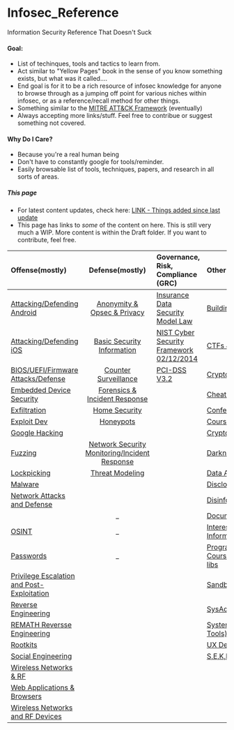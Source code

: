 # Infosec_Reference
Information Security Reference That Doesn't Suck


#### Goal:

* List of techinques, tools and tactics to learn from.
* Act similar to "Yellow Pages" book in the sense of you know something exists, but what was it called....
* End goal is for it to be a rich resource of infosec knowledge for anyone to browse through as a jumping off point for various niches within infosec, or as a reference/recall method for other things.
* Something similar to the [MITRE ATT&CK Framework](https://attack.mitre.org/wiki/Main_Page) (eventually)
* Always accepting more links/stuff. Feel free to contribue or suggest something not covered.

#### Why Do I Care?
* Because you're a real human being
* Don't have to constantly google for tools/reminder. 
* Easily browsable list of tools, techniques, papers, and research in all sorts of areas.


##### This page
* For latest content updates, check here: [LINK - Things added since last update](https://github.com/rmusser01/Infosec_Reference/blob/master/Draft/things-added.md)
* This page has links to *some* of the content on here. This is still very much a  WIP. More content is within the Draft folder. If you want to contribute, feel free.


| Offense(mostly) | Defense(mostly) | Governance, Risk, Compliance (GRC)  | Other  |
|:---------------|:------------------:|:------------|:------------|
| [Attacking/Defending Android](https://github.com/rmusser01/Infosec_Reference/blob/master/Draft//Attacking%20Defending%20Android%20-.md) |  [Anonymity & Opsec & Privacy](https://github.com/rmusser01/Infosec_Reference/blob/master/Draft/Anonymity%20Opsec%20Privacy%20-.md) | [Insurance Data Security Model Law](http://www.naic.org/documents/committees_ex_cybersecurity_tf_exposure_mod_draft_clean.pdf) | [Building a Pen Test Lab](https://github.com/rmusser01/Infosec_Reference/blob/master/Draft/Building%20A%20Pentest%20Lab.md) |
| [Attacking/Defending iOS](https://github.com/rmusser01/Infosec_Reference/blob/master/Draft/Attacking%20Defending%20iOS%20-.md) | [Basic Security Information](https://github.com/rmusser01/Infosec_Reference/blob/master/Draft/Basic%20Security%20Information.md) | [NIST Cyber Security Framework 02/12/2014](https://www.nist.gov/sites/default/files/documents/cyberframework/cybersecurity-framework-021214.pdf) | [CTFs & Wargames](https://github.com/rmusser01/Infosec_Reference/blob/master/Draft/CTFs%20%26%20Wargames%20-.md) |
| [BIOS/UEFI/Firmware Attacks/Defense](https://github.com/rmusser01/Infosec_Reference/blob/master/Draft/BIOS%20UEFI%20Attacks%20Defenses.md) | [Counter Surveillance](https://github.com/rmusser01/Infosec_Reference/blob/master/Draft/Counter%20Surveillance.md) | [PCI-DSS V3.2](https://pcicompliance.stanford.edu/sites/default/files/pci_dss_v3-2.pdf)| [Cryptography & Encryption](https://github.com/rmusser01/Infosec_Reference/blob/master/Draft/Cryptography%20%26%20Encryption.md) |
| [Embedded Device Security](https://github.com/rmusser01/Infosec_Reference/blob/master/Draft/Embedded%20Device%20%26%20Hardware%20Hacking%20-.md) | [Forensics & Incident Response](https://github.com/rmusser01/Infosec_Reference/blob/master/Draft/Forensics%20Incident%20Response.md) | | [Cheat sheets](https://github.com/rmusser01/Infosec_Reference/blob/master/Draft/Cheat%20sheets%20reference%20pages%20Checklists%20-.md) |
| [Exfiltration](https://github.com/rmusser01/Infosec_Reference/blob/master/Draft/Exfiltration.md) | [Home Security](https://github.com/rmusser01/Infosec_Reference/blob/master/Draft/Home%20Security.md) | | [Conference Recordings](https://github.com/rmusser01/Infosec_Reference/blob/master/Draft/Conference%20Video%20Archives%20Stuff%20-.md) |
| [Exploit Dev](https://github.com/rmusser01/Infosec_Reference/blob/master/Draft/Exploit%20Development.md) | [Honeypots](https://github.com/rmusser01/Infosec_Reference/blob/master/Draft/Honeypots%20-.md) | | [Courses](https://github.com/rmusser01/Infosec_Reference/blob/master/Draft/Courses%20%26%20Training%20-.md) |
| [Google Hacking](https://github.com/rmusser01/Infosec_Reference/blob/master/Draft/Google%20Hacking.md) |  | | [CryptoCurrencies](https://github.com/rmusser01/Infosec_Reference/blob/master/Draft/CryptoCurrencies.md) | 
| [Fuzzing](https://github.com/rmusser01/Infosec_Reference/blob/master/Draft/Fuzzing%20Bug%20Hunting.md) | [Network Security Monitoring/Incident Response](https://github.com/rmusser01/Infosec_Reference/blob/master/Draft/Network%20Security%20Monitoring%20%26%20Logging.md) | | [Darknets](https://github.com/rmusser01/Infosec_Reference/blob/master/DraftDarknets%20-.md) |
| [Lockpicking](https://github.com/rmusser01/Infosec_Reference/blob/master/Draft/Lockpicking%20-.md) | [Threat Modeling](https://github.com/rmusser01/Infosec_Reference/blob/master/Draft/Threat%20Modeling.md) | | [Data Analysis/Visualization](https://github.com/rmusser01/Infosec_Reference/blob/master/Draft/Data%20AnalysisVisualization.md) |
| [Malware](https://github.com/rmusser01/Infosec_Reference/blob/master/Draft/Malware.md) |  | | [Disclosure](https://github.com/rmusser01/Infosec_Reference/blob/master/Draft/Disclosure%20-.md) |
| [Network Attacks and Defense](https://github.com/rmusser01/Infosec_Reference/blob/master/Draft/Network%20Attacks%20%26%20Defenses.md) | | | [Disinformation](https://github.com/rmusser01/Infosec_Reference/blob/master/Draft/Disinformd.md) |
| | _ | | [Documentation and Reporting](https://github.com/rmusser01/Infosec_Reference/blob/master/Draft/Documentation%20%26%20Reports%20-.md) |
| [OSINT](https://github.com/rmusser01/Infosec_Reference/blob/master/Draft/Open%20Source%20Intelligence.md)| _ | | [Interesting Things & Useufl Information](https://github.com/rmusser01/Infosec_Reference/blob/master/Draft/Interesting%20Things%20Useful%20stuff.md) |   
| [Passwords](https://github.com/rmusser01/Infosec_Reference/blob/master/Draft/Password%20Bruting%20and%20Hashcracking.md) | _ | | [Programming Courses/References/Guides/Useful libs](https://github.com/rmusser01/Infosec_Reference/blob/master/Draft/Programmd.md) |
| [Privilege Escalation and Post-Exploitation](https://github.com/rmusser01/Infosec_Reference/blob/master/Draft/Privilege%20Escalation%20%26%20Post-Exploitation.md) | | | [Sandboxes](https://github.com/rmusser01/Infosec_Reference/blob/master/Draft/Sandboxes.md) |
| [Reverse Engineering](https://github.com/rmusser01/Infosec_Reference/tree/master/Draft/Reverse%20Engineering.md) | | | [SysAdmin Stuff](https://github.com/rmusser01/Infosec_Reference/blob/master/Draft/Sysadmd.md) |
| [REMATH Reversse Engineering](https://github.com/rmusser01/Infosec_Reference/blob/master/Draft/Draft/Reverse%20Engineering%20-%20REMath%20Literature.md) | | | [System Internals(not sysinternals Tools)](https://github.com/rmusser01/Infosec_Reference/blob/master/Draft/System%20Internals%20Windows%20and%20Linux%20Internals%20Reference.md) | 
| [Rootkits](https://github.com/rmusser01/Infosec_Reference/blob/master/Draft/Rootkits.md) | | | [UX Design](https://github.com/rmusser01/Infosec_Reference/blob/master/Draft/UX%20Design%20-%20Because%20we%20all%20know%20how%20sexy%20pgp%20is.md) |
| [Social Engineering](https://github.com/rmusser01/Infosec_Reference/blob/master/Draft/Social%20Engineering.md) | | | [S,E,K,P.](https://github.com/rmusser01/Infosec_Reference/blob/master/Draft/Steal%20Everything%20Kill%20Everyone%20Profit.md) |
| [Wireless Networks & RF](https://github.com/rmusser01/Infosec_Reference/blob/master/Draft/Wireless%20Networks%20%26%20RF.md) | | | | 
| [Web Applications & Browsers](https://github.com/rmusser01/Infosec_Reference/blob/master/Draft/Web%20%26%20Browsers.md) | | | 
[Wireless Networks and RF Devices](https://github.com/rmusser01/Infosec_Reference/blob/master/Draft/Wireless%20Networks%20%26%20RF.md) | | | 


